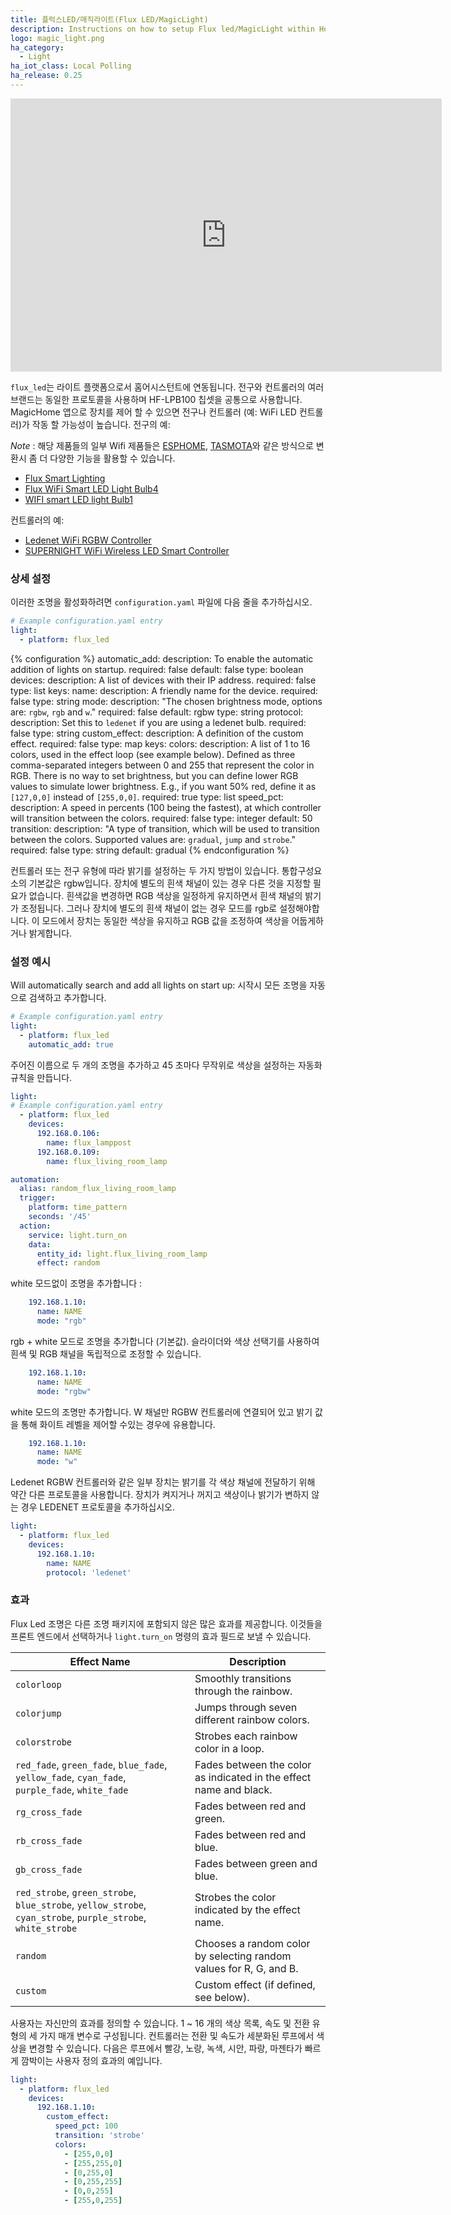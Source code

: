 ```yaml
---
title: 플럭스LED/매직라이트(Flux LED/MagicLight)
description: Instructions on how to setup Flux led/MagicLight within Home Assistant.
logo: magic_light.png
ha_category:
  - Light
ha_iot_class: Local Polling
ha_release: 0.25
---
```


<iframe width="690" height="437" src="https://www.youtube.com/embed/EqZtinzD6yM" frameborder="0" allow="accelerometer; autoplay; encrypted-media; gyroscope; picture-in-picture" allowfullscreen></iframe>

`flux_led`는 라이트 플랫폼으로서 홈어시스턴트에 연동됩니다. 전구와 컨트롤러의 여러 브랜드는 동일한 프로토콜을 사용하며 HF-LPB100 칩셋을 공통으로 사용합니다. MagicHome 앱으로 장치를 제어 할 수 있으면 전구나 컨트롤러 (예: WiFi LED 컨트롤러)가 작동 할 가능성이 높습니다.
전구의 예:

*Note* : 해당 제품들의 일부 Wifi 제품들은 [ESPHOME](https://hakorea.github.io/integrations/esphome/), [TASMOTA](https://tasmota.github.io/docs/#/installation/)와 같은 방식으로 변환시 좀 더 다양한 기능을 활용할 수 있습니다. 

- [Flux Smart Lighting](https://www.fluxsmartlighting.com/)
- [Flux WiFi Smart LED Light Bulb4](https://amzn.to/2X0dVwu)
- [WIFI smart LED light Bulb1](https://amzn.to/2J2fksr)

컨트롤러의 예:

- [Ledenet WiFi RGBW Controller](https://amzn.to/2WZKXNa)
- [SUPERNIGHT WiFi Wireless LED Smart Controller](https://amzn.to/2WURx7w)


### 상세 설정

이러한 조명을 활성화하려면 `configuration.yaml` 파일에 다음 줄을 추가하십시오.

```yaml
# Example configuration.yaml entry
light:
  - platform: flux_led
```

{% configuration %}
automatic_add:
  description: To enable the automatic addition of lights on startup.
  required: false
  default: false
  type: boolean
devices:
  description: A list of devices with their IP address.
  required: false
  type: list
  keys:
    name:
      description: A friendly name for the device.
      required: false
      type: string
    mode:
      description: "The chosen brightness mode, options are: `rgbw`, `rgb` and `w`."
      required: false
      default: rgbw
      type: string
    protocol:
      description: Set this to `ledenet` if you are using a ledenet bulb.
      required: false
      type: string
    custom_effect:
      description: A definition of the custom effect.
      required: false
      type: map
      keys:
        colors:
          description: A list of 1 to 16 colors, used in the effect loop (see example below). Defined as three comma-separated integers between 0 and 255 that represent the color in RGB. There is no way to set brightness, but you can define lower RGB values to simulate lower brightness. E.g., if you want 50% red, define it as `[127,0,0]` instead of `[255,0,0]`.
          required: true
          type: list
        speed_pct:
          description: A speed in percents (100 being the fastest), at which controller will transition between the colors.
          required: false
          type: integer
          default: 50
        transition:
          description: "A type of transition, which will be used to transition between the colors. Supported values are: `gradual`, `jump` and `strobe`."
          required: false
          type: string
          default: gradual
{% endconfiguration %}

<div class='note'>

컨트롤러 또는 전구 유형에 따라 밝기를 설정하는 두 가지 방법이 있습니다. 
통합구성요소의 기본값은 rgbw입니다. 장치에 별도의 흰색 채널이 있는 경우 다른 것을 지정할 필요가 없습니다. 흰색값을 변경하면 RGB 색상을 일정하게 유지하면서 흰색 채널의 밝기가 조정됩니다. 그러나 장치에 별도의 흰색 채널이 없는 경우 모드를 rgb로 설정해야합니다. 이 모드에서 장치는 동일한 색상을 유지하고 RGB 값을 조정하여 색상을 어둡게하거나 밝게합니다.

</div>


### 설정 예시

Will automatically search and add all lights on start up:
시작시 모든 조명을 자동으로 검색하고 추가합니다.

```yaml
# Example configuration.yaml entry
light:
  - platform: flux_led
    automatic_add: true
```

주어진 이름으로 두 개의 조명을 추가하고 45 초마다 무작위로 색상을 설정하는 자동화 규칙을 만듭니다.

```yaml
light:
# Example configuration.yaml entry
  - platform: flux_led
    devices:
      192.168.0.106:
        name: flux_lamppost
      192.168.0.109:
        name: flux_living_room_lamp

automation:
  alias: random_flux_living_room_lamp
  trigger:
    platform: time_pattern
    seconds: '/45'
  action:
    service: light.turn_on
    data:
      entity_id: light.flux_living_room_lamp
      effect: random
```

white 모드없이 조명을 추가합니다 :

```yaml
    192.168.1.10:
      name: NAME
      mode: "rgb"
```

rgb + white 모드로 조명을 추가합니다 (기본값). 슬라이더와 색상 선택기를 사용하여 흰색 및 RGB 채널을 독립적으로 조정할 수 있습니다.

```yaml
    192.168.1.10:
      name: NAME
      mode: "rgbw"
```

white 모드의 조명만 추가합니다. W 채널만 RGBW 컨트롤러에 연결되어 있고 밝기 값을 통해 화이트 레벨을 제어할 수있는 경우에 유용합니다.

```yaml
    192.168.1.10:
      name: NAME
      mode: "w"
```

Ledenet RGBW 컨트롤러와 같은 일부 장치는 밝기를 각 색상 채널에 전달하기 위해 약간 다른 프로토콜을 사용합니다. 장치가 켜지거나 꺼지고 색상이나 밝기가 변하지 않는 경우 LEDENET 프로토콜을 추가하십시오.

```yaml
light:
  - platform: flux_led
    devices:
      192.168.1.10:
        name: NAME
        protocol: 'ledenet'
```

### 효과

Flux Led 조명은 다른 조명 패키지에 포함되지 않은 많은 효과를 제공합니다. 이것들을 프론트 엔드에서 선택하거나 `light.turn_on` 명령의 효과 필드로 보낼 수 있습니다.

| Effect Name                                                                                                  | Description                                                        |
|--------------------------------------------------------------------------------------------------------------|--------------------------------------------------------------------|
| `colorloop`                                                                                                  | Smoothly transitions through the rainbow.                          |
| `colorjump`                                                                                                  | Jumps through seven different rainbow colors.                      |
| `colorstrobe`                                                                                                | Strobes each rainbow color in a loop.                              |
| `red_fade`, `green_fade`, `blue_fade`, `yellow_fade`, `cyan_fade`, `purple_fade`, `white_fade`               | Fades between the color as indicated in the effect name and black. |
| `rg_cross_fade`                                                                                              | Fades between red and green.                                       |
| `rb_cross_fade`                                                                                              | Fades between red and blue.                                        |
| `gb_cross_fade`                                                                                              | Fades between green and blue.                                      |
| `red_strobe`, `green_strobe`, `blue_strobe`, `yellow_strobe`, `cyan_strobe`, `purple_strobe`, `white_strobe` | Strobes the color indicated by the effect name.                    |
| `random`                                                                                                     | Chooses a random color by selecting random values for R, G, and B. |
| `custom`                                                                                                     | Custom effect (if defined, see below).                             |

사용자는 자신만의 효과를 정의할 수 있습니다. 1 ~ 16 개의 색상 목록, 속도 및 전환 유형의 세 가지 매개 변수로 구성됩니다. 컨트롤러는 전환 및 속도가 세분화된 루프에서 색상을 변경할 수 있습니다. 다음은 루프에서 빨강, 노랑, 녹색, 시안, 파랑, 마젠타가 빠르게 깜박이는 사용자 정의 효과의 예입니다.

```yaml
light:
  - platform: flux_led
    devices:
      192.168.1.10:
        custom_effect:
          speed_pct: 100
          transition: 'strobe'
          colors:
            - [255,0,0]
            - [255,255,0]
            - [0,255,0]
            - [0,255,255]
            - [0,0,255]
            - [255,0,255]
```
